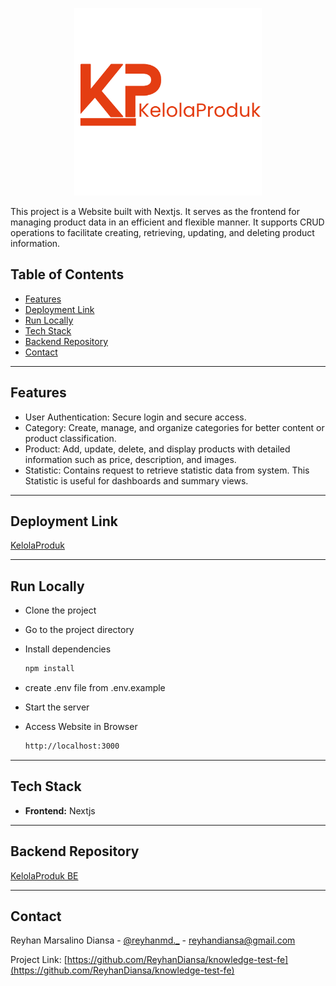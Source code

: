 <p align="center">
    <picture>
      <source media="(prefers-color-scheme: white)" srcset="https://github.com/ReyhanDiansa/knowledge-test-fe/blob/main/public/asset/logo/logo.png">
      <img src="https://github.com/ReyhanDiansa/knowledge-test-fe/blob/main/public/asset/logo/logo.png" width="300">
    </picture>
</p>

This project is a Website built with Nextjs. It serves as the frontend for managing product data in an efficient and flexible manner. It supports CRUD operations to facilitate creating, retrieving, updating, and deleting product information.


## Table of Contents
- [Features](#features)
- [Deployment Link](#deployment-link)
- [Run Locally](#run-locally)
- [Tech Stack](#tech-stack)
- [Backend Repository](#backend-repository)
- [Contact](#contact)


---

## Features
- User Authentication: Secure login and secure access.
- Category: Create, manage, and organize categories for better content or product classification.
- Product: Add, update, delete, and display products with detailed information such as price, description, and images.
- Statistic: Contains request to retrieve statistic data from system. This Statistic is useful for dashboards and summary views.


---

## Deployment Link
[KelolaProduk](https://knowledge-test-fe.vercel.app/)

---

## Run Locally

- Clone the project

- Go to the project directory

- Install dependencies
  ```bash
  npm install
  ```

- create .env file from .env.example

- Start the server

- Access Website in Browser
  ```bash
  http://localhost:3000
  ```
---

## Tech Stack
- **Frontend:** Nextjs

---
## Backend Repository
[KelolaProduk BE](https://github.com/ReyhanDiansa/knowledge-test-be)

---

## Contact

Reyhan Marsalino Diansa - [@reyhanmd._](https://instagram.com/reyhanmd._) - reyhandiansa@gmail.com

Project Link: [https://github.com/ReyhanDiansa/knowledge-test-fe](https://github.com/ReyhanDiansa/knowledge-test-fe)
